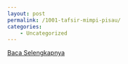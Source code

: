 ```yaml
---
layout: post
permalink: /1001-tafsir-mimpi-pisau/
categories:
    - Uncategorized
---
```


[Baca Selengkapnya](/08)